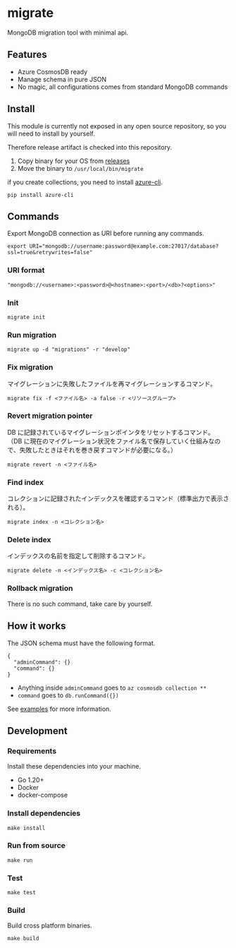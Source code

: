 # migrate

MongoDB migration tool with minimal api.

## Features

- Azure CosmosDB ready
- Manage schema in pure JSON
- No magic, all configurations comes from standard MongoDB commands

## Install

This module is currently not exposed in any open source repository, so you will need to install by yourself.

Therefore release artifact is checked into this repository.

1. Copy binary for your OS from [releases](https://sios.tech/covas/migrate/releases)
2. Move the binary to `/usr/local/bin/migrate`

if you create collections, you need to install [azure-cli](https://pypi.org/project/azure-cli/).

    pip install azure-cli

## Commands

Export MongoDB connection as URI before running any commands.

    export URI="mongodb://username:password@example.com:27017/database?ssl=true&retrywrites=false"

### URI format

    "mongodb://<username>:<password>@<hostname>:<port>/<db>?<options>"

### Init

    migrate init

### Run migration

    migrate up -d "migrations" -r "develop"

### Fix migration

マイグレーションに失敗したファイルを再マイグレーションするコマンド。

    migrate fix -f <ファイル名> -a false -r <リソースグループ>

### Revert migration pointer

DB に記録されているマイグレーションポインタをリセットするコマンド。
（DB に現在のマイグレーション状況をファイル名で保存していく仕組みなので、失敗したときはそれを巻き戻すコマンドが必要になる。）

    migrate revert -n <ファイル名>

### Find index

コレクションに記録されたインデックスを確認するコマンド（標準出力で表示される）。

    migrate index -n <コレクション名>

### Delete index

インデックスの名前を指定して削除するコマンド。

    migrate delete -n <インデックス名> -c <コレクション名>

### Rollback migration

There is no such command, take care by yourself.

## How it works

The JSON schema must have the following format.

    {
      "adminCommand": {}
      "command": {}
    }

- Anything inside `adminCommand` goes to `az cosmosdb collection **`
- `command` goes to `db.runCommand({})`

See [examples](examples-v2) for more information.

## Development

### Requirements

Install these dependencies into your machine.

- Go 1.20+
- Docker
- docker-compose

### Install dependencies

    make install

### Run from source

    make run

### Test

    make test

### Build

Build cross platform binaries.

    make build
